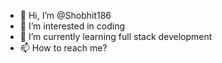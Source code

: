 - 👋 Hi, I’m @Shobhit186
- 👀 I’m interested in coding
- 🌱 I’m currently learning full stack development
- 📫 How to reach me?

<!---
Shobhit186/Shobhit186 is a ✨ special ✨ repository because its `README.md` (this file) appears on your GitHub profile.
You can click the Preview link to take a look at your changes.
--->
